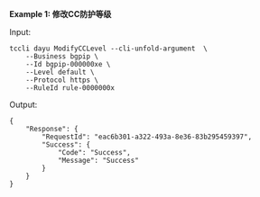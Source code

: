 **Example 1: 修改CC防护等级**



Input: 

```
tccli dayu ModifyCCLevel --cli-unfold-argument  \
    --Business bgpip \
    --Id bgpip-000000xe \
    --Level default \
    --Protocol https \
    --RuleId rule-0000000x
```

Output: 
```
{
    "Response": {
        "RequestId": "eac6b301-a322-493a-8e36-83b295459397",
        "Success": {
            "Code": "Success",
            "Message": "Success"
        }
    }
}
```

